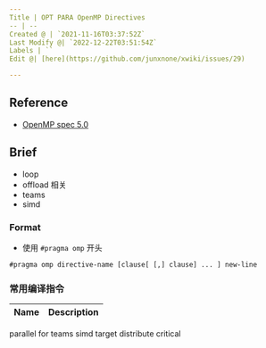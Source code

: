```yaml
---
Title | OPT PARA OpenMP Directives
-- | --
Created @ | `2021-11-16T03:37:52Z`
Last Modify @| `2022-12-22T03:51:54Z`
Labels | ``
Edit @| [here](https://github.com/junxnone/xwiki/issues/29)

---
```

## Reference
- [OpenMP spec 5.0](https://www.openmp.org/spec-html/5.0/openmpch2.html#x30-290002)

## Brief
- loop
- offload 相关
- teams
- simd



### Format
- 使用 `#pragma omp` 开头

```
#pragma omp directive-name [clause[ [,] clause] ... ] new-line
```

### 常用编译指令


Name | Description
-- | --
parallel
for 
teams
simd
target
distribute
critical



